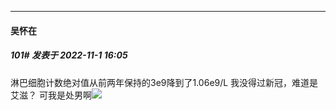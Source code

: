 

*****

####  吴怀在  
##### 101#       发表于 2022-11-1 16:05

淋巴细胞计数绝对值从前两年保持的3e9降到了1.06e9/L
我没得过新冠，难道是艾滋？
可我是处男啊<img src="https://static.saraba1st.com/image/smiley/face2017/094.png" referrerpolicy="no-referrer">

